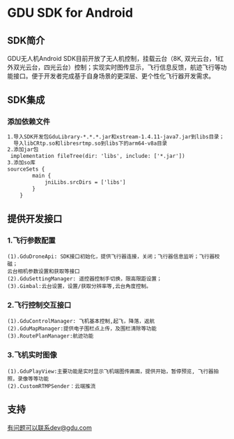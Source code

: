 # GDU SDK for Android

## SDK简介
GDU无人机Android SDK目前开放了无人机控制，挂载云台（8K,
双光云台，1红外双光云台，四光云台）控制；实现实时图传显示，飞行信息反馈，航迹飞行等功能接口。便于开发者完成基于自身场景的更深层、更个性化飞行器开发需求。

## SDK集成
### 添加依赖文件
~~~xml
1.导入SDK开发包GduLibrary-*.*.*.jar和xstream-1.4.11-java7.jar到libs目录； 
  导入libCRtp.so和libresrtmp.so到libs下的arm64-v8a目录
2.添加jar包
 implementation fileTree(dir: 'libs', include: ['*.jar'])
3.添加so库
sourceSets {
        main {
            jniLibs.srcDirs = ['libs']
        }
    }
~~~
## 提供开发接口
### 1.飞行参数配置
    (1).GduDroneApi: SDK接口初始化，提供飞行器连接，关闭；飞行器信息监听；飞行器校磁；
    云台相机参数设置和获取等接口
    (2).GduSettingManager: 遥控器控制手切换，限高限距设置；
    (3).Gimbal:云台设置，设置/获取分辨率等,云台角度控制。
### 2.飞行控制交互接口 
    (1).GduControlManager: 飞机基本控制,起飞，降落，返航
    (2).GduMapManager:提供电子围栏点上传，及围栏清除等功能
    (3).RoutePlanManager:航迹功能
### 3.飞机实时图像
    (1).GduPlayView:主要功能是实时显示飞机端图传画面，提供开始，暂停预览, 飞行器拍照，录像等等功能
    (2).CustomRTMPSender：云端推流  
    
## 支持
   有问题可以联系dev@gdu.com 
   
   
